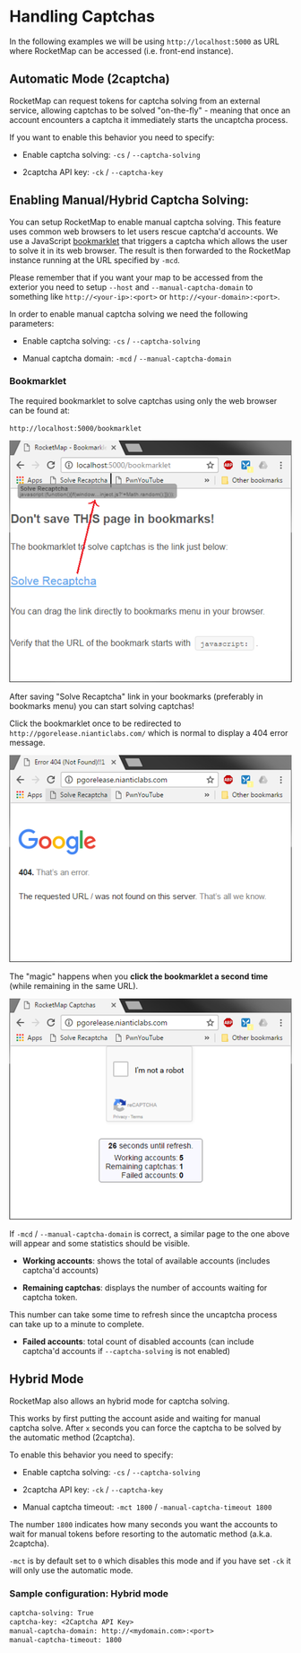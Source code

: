 # Handling Captchas
In the following examples we will be using `http://localhost:5000` as URL where RocketMap can be accessed (i.e. front-end instance).

## Automatic Mode (2captcha)
RocketMap can request tokens for captcha solving from an external service, allowing captchas to be solved "on-the-fly" - meaning that once an account encounters a captcha it immediately starts the uncaptcha process.

If you want to enable this behavior you need to specify:
- Enable captcha solving: `-cs` / `--captcha-solving`

- 2captcha API key: `-ck` / `--captcha-key`

## Enabling Manual/Hybrid Captcha Solving:
You can setup RocketMap to enable manual captcha solving. This feature uses common web browsers to let users rescue captcha'd accounts.
We use a JavaScript [bookmarklet](https://en.wikipedia.org/wiki/Bookmarklet) that triggers a captcha which allows the user to solve it in its web browser.
The result is then forwarded to the RocketMap instance running at the URL specified by `-mcd`.

Please remember that if you want your map to be accessed from the exterior you need to setup `--host` and `--manual-captcha-domain` to something like `http://<your-ip>:<port>` or `http://<your-domain>:<port>`.

In order to enable manual captcha solving we need the following parameters:

- Enable captcha solving: `-cs` / `--captcha-solving`

- Manual captcha domain: `-mcd` / `--manual-captcha-domain`

### Bookmarklet
The required bookmarklet to solve captchas using only the web browser can be found at:

`http://localhost:5000/bookmarklet`

![bookmarklet page](../_static/img/captchas-bookmarklet-page.png)

After saving "Solve Recaptcha" link in your bookmarks (preferably in bookmarks menu)
you can start solving captchas!

Click the bookmarklet once to be redirected to `http://pgorelease.nianticlabs.com/`
which is normal to display a 404 error message.

![bookmarklet page](../_static/img/captchas-1st-click.png)

The "magic" happens when you **click the bookmarklet a second time** (while remaining in the same URL).

![bookmarklet page](../_static/img/captchas-page.png)

If `-mcd` / `--manual-captcha-domain` is correct, a similar page to the one above will appear and some statistics should be visible.

- **Working accounts**: shows the total of available accounts (includes captcha'd accounts)

- **Remaining captchas**: displays the number of accounts waiting for captcha token.

 This number can take some time to refresh since the uncaptcha process can take up to a minute to complete.

- **Failed accounts**: total count of disabled accounts (can include captcha'd accounts if `--captcha-solving` is not enabled)

## Hybrid Mode
RocketMap also allows an hybrid mode for captcha solving.

This works by first putting the account aside and waiting for manual captcha solve. After `x` seconds you can force the captcha to be solved by the automatic method (2captcha).

To enable this behavior you need to specify:
- Enable captcha solving: `-cs` / `--captcha-solving`

- 2captcha API key: `-ck` / `--captcha-key`

- Manual captcha timeout: `-mct 1800` / `-manual-captcha-timeout 1800`

The number `1800` indicates how many seconds you want the accounts to wait for manual tokens before resorting to the automatic method (a.k.a. 2captcha).

`-mct` is by default set to `0` which disables this mode and if you have set `-ck` it will only use the automatic mode.

### Sample configuration: Hybrid mode

    captcha-solving: True
    captcha-key: <2Captcha API Key>
    manual-captcha-domain: http://<mydomain.com>:<port>
    manual-captcha-timeout: 1800
